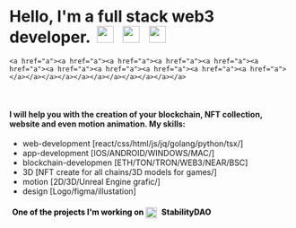 # Hello, I'm a full stack web3 developer. <a style="margin: 5;" target="_blank" href="https://www.behance.net/mindel/"><img src="https://cdn-icons-png.flaticon.com/512/145/145799.png" width="30px"></a>  <a style="margin: 5px;" target="_blank" href="https://t.me/vladislav_mindel"><img src="https://upload.wikimedia.org/wikipedia/commons/thumb/8/82/Telegram_logo.svg/2048px-Telegram_logo.svg.png" width="30px"></a> <a style="margin: 5px;" target="_blank" href="https://www.behance.net/mindel/"><img src="https://upload.wikimedia.org/wikipedia/commons/thumb/a/a5/Instagram_icon.png/640px-Instagram_icon.png" width="30px"></a>

    <a href="a"><a href="a"><a href="a"><a href="a"><a href="a"><a href="a"><a href="a"><a href="a"><a href="a"><a href="a"><a href="a"></a></a></a></a></a></a></a></a></a></a></a>
<br>
    <h4>I will help you with the creation of your blockchain, NFT collection, website and even motion animation. My skills:</h4>
  <ul>
    <li>web-development [react/css/html/js/jq/golang/python/tsx/]</li>
    <li>app-development [IOS/ANDROID/WINDOWS/MAC/]</li>
    <li>blockchain-developmen [ETH/TON/TRON/WEB3/NEAR/BSC]</li>
    <li>3D [NFT create for all chains/3D models for games/]</li>
    <li>motion [2D/3D/Unreal Engine grafic/]</li>
    <li>design [Logo/figma/illustation]</li>
  </ul>

    
<a style="margin: 5; text-decoration: none;" href="https://stabilitydao.org/"><h4><span style="color: black;" >One of the projects I'm working on</span> <img style="vertical-align: middle;" src="https://stabilitydao.org/logo40z.png" width="20px"> <a style="text-decoration: none; font-weight: 800;" target="_blank" href="stabilitydao.org">StabilityDAO</a> </h4></a>

